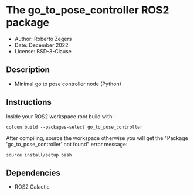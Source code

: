 # The go_to_pose_controller ROS2 package

- Author: Roberto Zegers
- Date: December 2022
- License: BSD-3-Clause

## Description

- Minimal go to pose controller node (Python)


## Instructions

Inside your ROS2 workspace root build with:  

`colcon build --packages-select go_to_pose_controller`   

After compiling, source the workspace otherwise you will get the "Package 'go_to_pose_controller' not found" error message:  

`source install/setup.bash`  



## Dependencies
- ROS2 Galactic  